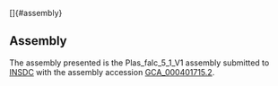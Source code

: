 []{#assembly}

Assembly
--------

The assembly presented is the Plas\_falc\_5\_1\_V1 assembly submitted to
[INSDC](http://www.insdc.org) with the assembly accession
[GCA\_000401715.2](http://www.ebi.ac.uk/ena/data/view/GCA_000401715.2).
